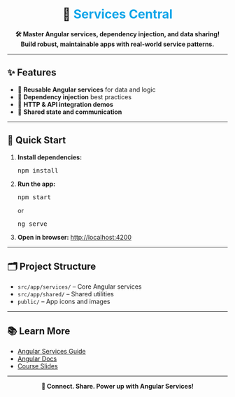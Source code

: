 <h1 align="center">🔗 <span style="color:#0EA5E9">Services Central</span></h1>

<p align="center">
  <b>🛠️ Master Angular services, dependency injection, and data sharing!<br>Build robust, maintainable apps with real-world service patterns.</b>
</p>

---

## ✨ Features

- 🔗 <b>Reusable Angular services</b> for data and logic
- 🔄 <b>Dependency injection</b> best practices
- 📡 <b>HTTP & API integration demos</b>
- 🧩 <b>Shared state and communication</b>

---

## 🚀 Quick Start

1. <b>Install dependencies:</b>
   <pre>npm install</pre>
2. <b>Run the app:</b>
   <pre>npm start</pre>
   or
   <pre>ng serve</pre>
3. <b>Open in browser:</b>
   <a href="http://localhost:4200">http://localhost:4200</a>

---

## 🗂️ Project Structure

- <code>src/app/services/</code> – Core Angular services
- <code>src/app/shared/</code> – Shared utilities
- <code>public/</code> – App icons and images

---

## 📚 Learn More

- [Angular Services Guide](https://angular.io/guide/architecture-services)
- [Angular Docs](https://angular.io/)
- [Course Slides](../other-resources/angular-course-slides.pdf)

---

<p align="center">
  <b>🔗 Connect. Share. Power up with Angular Services!</b>
</p>
